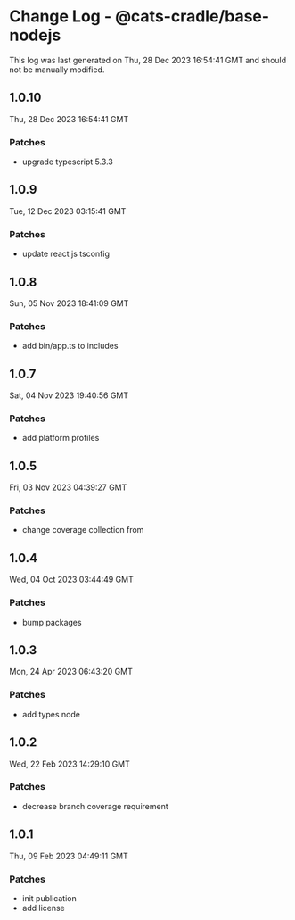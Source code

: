 # Change Log - @cats-cradle/base-nodejs

This log was last generated on Thu, 28 Dec 2023 16:54:41 GMT and should not be manually modified.

## 1.0.10
Thu, 28 Dec 2023 16:54:41 GMT

### Patches

- upgrade typescript 5.3.3

## 1.0.9
Tue, 12 Dec 2023 03:15:41 GMT

### Patches

- update react js tsconfig

## 1.0.8
Sun, 05 Nov 2023 18:41:09 GMT

### Patches

- add bin/app.ts to includes

## 1.0.7
Sat, 04 Nov 2023 19:40:56 GMT

### Patches

- add platform profiles

## 1.0.5
Fri, 03 Nov 2023 04:39:27 GMT

### Patches

- change coverage collection from

## 1.0.4
Wed, 04 Oct 2023 03:44:49 GMT

### Patches

- bump packages

## 1.0.3
Mon, 24 Apr 2023 06:43:20 GMT

### Patches

- add types node

## 1.0.2
Wed, 22 Feb 2023 14:29:10 GMT

### Patches

- decrease branch coverage requirement

## 1.0.1
Thu, 09 Feb 2023 04:49:11 GMT

### Patches

- init publication
- add license

